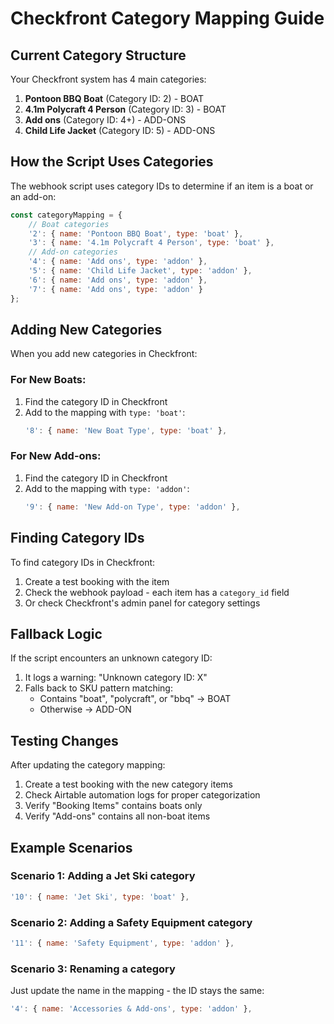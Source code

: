 # Checkfront Category Mapping Guide

## Current Category Structure

Your Checkfront system has 4 main categories:
1. **Pontoon BBQ Boat** (Category ID: 2) - BOAT
2. **4.1m Polycraft 4 Person** (Category ID: 3) - BOAT
3. **Add ons** (Category ID: 4+) - ADD-ONS
4. **Child Life Jacket** (Category ID: 5) - ADD-ONS

## How the Script Uses Categories

The webhook script uses category IDs to determine if an item is a boat or an add-on:

```javascript
const categoryMapping = {
    // Boat categories
    '2': { name: 'Pontoon BBQ Boat', type: 'boat' },
    '3': { name: '4.1m Polycraft 4 Person', type: 'boat' },
    // Add-on categories
    '4': { name: 'Add ons', type: 'addon' },
    '5': { name: 'Child Life Jacket', type: 'addon' },
    '6': { name: 'Add ons', type: 'addon' },
    '7': { name: 'Add ons', type: 'addon' }
};
```

## Adding New Categories

When you add new categories in Checkfront:

### For New Boats:
1. Find the category ID in Checkfront
2. Add to the mapping with `type: 'boat'`:
   ```javascript
   '8': { name: 'New Boat Type', type: 'boat' },
   ```

### For New Add-ons:
1. Find the category ID in Checkfront
2. Add to the mapping with `type: 'addon'`:
   ```javascript
   '9': { name: 'New Add-on Type', type: 'addon' },
   ```

## Finding Category IDs

To find category IDs in Checkfront:
1. Create a test booking with the item
2. Check the webhook payload - each item has a `category_id` field
3. Or check Checkfront's admin panel for category settings

## Fallback Logic

If the script encounters an unknown category ID:
1. It logs a warning: "Unknown category ID: X"
2. Falls back to SKU pattern matching:
   - Contains "boat", "polycraft", or "bbq" → BOAT
   - Otherwise → ADD-ON

## Testing Changes

After updating the category mapping:
1. Create a test booking with the new category items
2. Check Airtable automation logs for proper categorization
3. Verify "Booking Items" contains boats only
4. Verify "Add-ons" contains all non-boat items

## Example Scenarios

### Scenario 1: Adding a Jet Ski category
```javascript
'10': { name: 'Jet Ski', type: 'boat' },
```

### Scenario 2: Adding a Safety Equipment category
```javascript
'11': { name: 'Safety Equipment', type: 'addon' },
```

### Scenario 3: Renaming a category
Just update the name in the mapping - the ID stays the same:
```javascript
'4': { name: 'Accessories & Add-ons', type: 'addon' },
```
